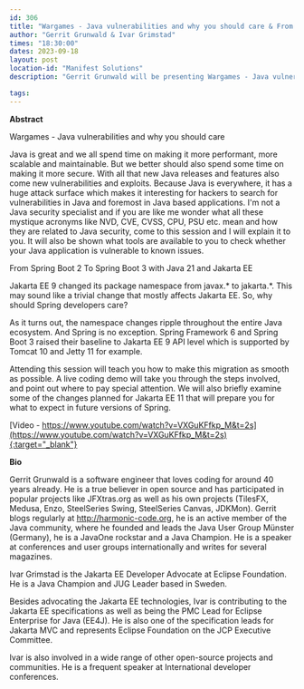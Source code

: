 ```yaml
---
id: 306
title: "Wargames - Java vulnerabilities and why you should care & From Spring Boot 2 To Spring Boot 3 with Java 21 and Jakarta EE"
author: "Gerrit Grunwald & Ivar Grimstad"
times: "18:30:00"
dates: 2023-09-18
layout: post
location-id: "Manifest Solutions"
description: "Gerrit Grunwald will be presenting Wargames - Java vulnerabilities and why you should care & Ivar Grimstad will be presenting From Spring Boot 2 To Spring Boot 3 with Java 21 and Jakarta EE."

tags: 
---
```


**Abstract**

Wargames - Java vulnerabilities and why you should care

Java is great and we all spend time on making it more performant, more scalable and maintainable. But we better should also spend some time on making it more secure. With all that new Java releases and features also come new vulnerabilities and exploits. Because Java is everywhere, it has a huge attack surface which makes it interesting for hackers to search for vulnerabilities in Java and foremost in Java based applications. I'm not a Java security specialist and if you are like me wonder what all these mystique acronyms like NVD, CVE, CVSS, CPU, PSU etc. mean and how they are related to Java security, come to this session and I will explain it to you. It will also be shown what tools are available to you to check whether your Java application is vulnerable to known issues.

From Spring Boot 2 To Spring Boot 3 with Java 21 and Jakarta EE

Jakarta EE 9 changed its package namespace from javax.* to jakarta.*. This may sound like a trivial change that mostly affects Jakarta EE. So, why should Spring developers care?

As it turns out, the namespace changes ripple throughout the entire Java ecosystem. And Spring is no exception. Spring Framework 6 and Spring Boot 3 raised their baseline to Jakarta EE 9 API level which is supported by Tomcat 10 and Jetty 11 for example.

Attending this session will teach you how to make this migration as smooth as possible. A live coding demo will take you through the steps involved, and point out where to pay special attention. We will also briefly examine some of the changes planned for Jakarta EE 11 that will prepare you for what to expect in future versions of Spring.

[Video - https://www.youtube.com/watch?v=VXGuKFfkp_M&t=2s](https://www.youtube.com/watch?v=VXGuKFfkp_M&t=2s){:target="_blank"}

**Bio**

Gerrit Grunwald is a software engineer that loves coding for around 40 years already. He is a true believer in open source and has participated in popular projects like JFXtras.org as well as his own projects (TilesFX, Medusa, Enzo, SteelSeries Swing, SteelSeries Canvas, JDKMon). 
Gerrit blogs regularly at http://harmonic-code.org, he is an active member of the Java community, where he founded and leads the Java User Group Münster (Germany), he is a JavaOne rockstar and a Java Champion. He is a speaker at conferences and user groups internationally and writes for several magazines.

Ivar Grimstad is the Jakarta EE Developer Advocate at Eclipse Foundation. He is a Java Champion and JUG Leader based in Sweden.

Besides advocating the Jakarta EE technologies, Ivar is contributing to the Jakarta EE specifications as well as being the PMC Lead for Eclipse Enterprise for Java (EE4J). He is also one of the specification leads for Jakarta MVC and represents Eclipse Foundation on the JCP Executive Committee.

Ivar is also involved in a wide range of other open-source projects and communities. He is a frequent speaker at International developer conferences.